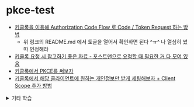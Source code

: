 # pkce-test

- [키클록을 이용해 Authorization Code Flow 로 Code / Token Request 하는 방법](https://github.com/inseo24/pkce-test/blob/main/keycloak-21.0.2/README.md#authorization-code-flow--keyclaok)
  - 위 링크의 README.md 에서 토글을 열어서 확인하면 된다 ^ㅠ^ 나 열심히 썼따 인정해라 
- [키클록 요청 시 참고하기 좋은 자료 - 포스트맨으로 요청할 때 필요한 거 다 모여 있음](https://www.postman.com/credshare/workspace/keycloak-sso/request/14351307-d7e4bff4-a72b-46c6-964f-d0ad6c2b3703)
- [키클록에서 PKCE를 써보자](https://github.com/inseo24/pkce-test/blob/main/keycloak-21.0.2/README.md#authorization-code-flow-with-pkce--keyclaok)
- [키클록에서 해당 클라이언트에 원하는 개인정보만 받게 세팅해보자 + Client Scope 추가 방법](https://github.com/inseo24/pkce-test/blob/main/keycloak-21.0.2/README.md#consent%EA%B6%8C%ED%95%9C-%EB%8F%99%EC%9D%98--default-scope)

<details>
  <summary>기타 학습</summary>
  
- nonce : Number used ONCE, 일회용으로 사용하기 위해 생성하는 난수
  - nonce 자체는 키클록에서 생성하는게 아니라, 클라이언트에서 생성하고 요청에 포함함
  - 재전송 방지 목적
  
- state : CSRF(Cross-Site Request Forgery) 공격 방지, 클라이언트 생성하고 OAuth2 인증 프로세스 내내 유지
  - 일반적으로 난수와 함께 시간 정보나 사용자 세션 같은 추가 정보를 사용해 생성
  
</details>
